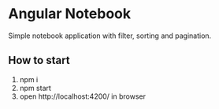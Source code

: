 # Angular Notebook

Simple notebook application with filter, sorting and pagination.

## How to start

1. npm i
2. npm start
3. open http://localhost:4200/ in browser

